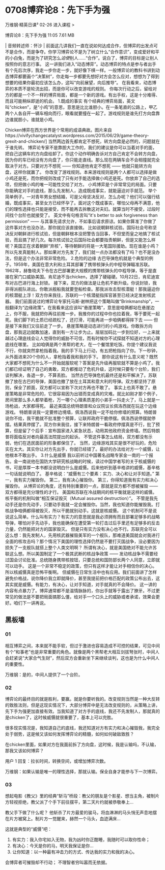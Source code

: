 # 0708博弈论8：先下手为强


万维钢·精英日课³
02-26
进入课程 >

博弈论8：先下手为强
11:05 7.61 MB

| 音频转述师：怀沙 |
前面这几讲我们一直在说如何达成合作，但博弈的出发点可不是合作，而是争夺。你学习博弈论不是为了树立什么“合作意识”，变成爱好和平的小白兔，而是为了研究怎么*迫使*别人……“合作”。说白了，博弈的目标是让别人按照你的意志行事。
这一讲我们进入“动态博弈”。动态博弈的特点是参与者出手有个先后次序，我走一步你走一步，就好像下棋一样。一般博弈论的教科书讲到动态博弈都要画个“决策树”，你走每一步都要先想好对方会怎么应对，想想为了得到想要的结果你最初应该怎么办，这叫“向前展望，向后推导”。
在我看来，动态博弈的本质不是轮流出招，而是你可以改变游戏的规则。
你每次行动之后，留给对方的都是一个不一样的博弈局面，都是一个新的游戏。有出手权，这是十分难得、而且可能稍纵即逝的机会。
1.既成的事实
有个经典的博弈局面，英文叫“chicken”，是“小鸡”的意思，意思是比比谁胆小。在一条笔直的公路上，甲乙两个人各自开一辆车相向而行，眼看就要撞在一起了。游戏规则是谁先打方向盘靠边谁就胆小，谁就是小鸡。

Chicken博弈在西方世界是个常用的成语典故。图片来自https://vivifychangecatalyst.wordpress.com/2015/06/29/game-theory-grexit-and-chicken/]
当然两边首先都肯定不想死，转方向盘是必然的，问题就在于谁先转。
博弈论专家不是靠胆大工作的，我们的建议是你可以当着对手的面，把自己这辆车的方向盘给卸了。你这个动作明确告诉对方自己肯定不会转方向盘，因为你的车已经没有方向盘了，你只能走直线。那么现在两辆车会不会相撞就完全取决于对方。只要对方不想死 —— 你知道他肯定不想死 —— 他就只能转方向盘，这样你就赢了。
你改变了游戏规则。本来游戏规则是两个人都可以选择是做小鸡还是死，而你把规则改成了只有对手能选择做小鸡还是死。你放弃了自己的选项，但把做小鸡的唯一可能性交给了对方。
小鸡博弈是个非常常见的局面。只要你能确定对手的底线，那么先发制人，造成既成事实，就能逼迫对手就范。
举个简单例子。一对青年男女想结婚，可是父母坚决反对，怎么办呢？他们可以强行结婚，既成事实，甚至女方已经怀孕了。面对这个既成事实，哪怕父母再不满意，他们的理性选择也只能是接受，而不能再去拆散这对夫妇。就算当时不接受，过段时间找个台阶也就接受了。
英文中有句格言叫“it's better to ask forgiveness than permission” —— 与其事先请求允许，不如事后请求原谅。如果你算准了你做了这件事对方也没办法，那你就应该直接做。
比如说朝鲜核试验。国际社会号称坚决反对朝鲜进行核试验，但是朝鲜根本没把警告当回事，不但堂而皇之地搞了核试验，而且搞了好几次。每次核试验之后国际社会都要指责朝鲜，但是又能怎么样呢？美国正在求着朝鲜“弃核”，等待朝鲜的将是一大笔国际援助。现在谁是小鸡？
所以先发真能制人。那如果对方先发了，我们就一点办法都没有了吗？也不是没办法，但是这个办法非常非常危险。
2.危险的边缘
古巴导弹危机就是个典型的例子。1959年，美国在意大利和土耳其部署了携带核弹头的中程导弹瞄准苏联。1962年，赫鲁晓夫下令在古巴部署更大规模的携带核弹头的中程导弹，等于是直接在家门口威胁美国。肯尼迪不当chicken，选择了硬碰硬。10月22日，肯尼迪宣布对古巴进行海上封锁。
接下来，双方的做法是让危机不断升级。你说封锁，我非得派舰队进出。你敢派舰船我就要登船检查。那我派攻击型核潜艇！那我逼迫你的核潜艇上浮！双方你来我往，苏联的一个核潜艇指挥官甚至已经决定发射核武器。
我们前面说过的博弈论专家托马斯·谢林把这个策略叫做“Brinkmanship”，一般翻译为“边缘政策”。在我看来这应该叫“悬崖策略”，意思是咱俩都站在悬崖边上，你不服，我就把你再往前推一步。我推你的过程中你也拉着我，等于要死一起死。我们脚下的土质已经疏松了，还打滑，可能再进一步咱俩都得摔下去 —— 但是接下来我们又往前走了一步。
悬崖策略是动态进行的小鸡游戏。你敢拆方向盘，那我这边就敢加速，直到有一方让步为止。层层加码比一步到位好，一上来就越过心理底线会让人觉得你的威胁不可信，而有时候你不试探就不知道对方的心理底线在哪里。
比如咱俩是两个黑帮的老大，在一个餐馆里吃饭。你提个建议我说不行，你就突然拿枪指着我。我的手下马上行动，有五把枪指向了你。下一秒钟，从外面进来20个你的人，拿枪指着我和我的手下。
那你说这有什么意义呢？既然大家都不想死为什么不一开始就服软呢？答案是先升级再服软就不算是小鸡了。我们都已经证明了自己的勇敢，双方都推动了危机升级，这时候只要有个台阶，我们谈判解决，各退一步，不算丢脸。
当然古巴导弹危机最终还是和平解决了。苏联撤了放在古巴的导弹，美国也撤了放在土耳其和意大利的导弹。双方都坚持了原则，保全了颜面，双方都可以宣称下次对方再也不敢了。
事实上也真不敢了。悬崖策略是非常危险的，它很容易因为出错而变成真的灾难。就比如刚才那个例子，房间里那么多人都举着枪，万一哪个心理素质差的小弟手一抖走火了，马上就是一场枪战，大家都得死。
最近美国总统特朗普和众议院议长佩洛西就在玩这个边缘游戏。 特朗普说我一定要修边境墙，佩洛西说我一定不给你修墙的预算。特朗普说你不给，我干脆就不批准整个预算，让联邦政府干脆停摆。佩洛西说停摆就停摆。结果真停摆了。双方你来我往，接下来特朗普一看政府停摆真是不行，批了预算，但是留了个后手：宣布国家进入紧急状态，动用其他政府资金修墙。然后特朗普将面临反对者向最高法院提出的起诉。
不管这件事怎么结局，双方都没有示弱，他们在选民面前的形象都保住了。
当然，边缘游戏其实是很不好玩的，危险实在太大。其实你让对方先出手，你就已经错了。最好的办法给对方一个威慑，让他根本不敢出手。
3.什么是威慑
我以前听过中国著名战略专家金一南的一个报告。金一南说他在国防大学研究核战略的时候，读过中国学者写的关于核威慑的书，可是厚厚一本书都没说明白什么是威慑。后来他听到基辛格讲的威慑，基辛格一句话就说明白了。
基辛格说：“威慑有三个要素：实力、决心和让对手知道。”
第一，我有实力摧毁你。
第二，我有决心摧毁你。
第三，你得知道我有实力和决心摧毁你。
从博弈论的角度，还有特别重要的一点，那就是双方都不想被摧毁 —— 双方都得是充分理性的才行。
美国和苏联在冷战期间的核平衡就是这样的威慑。核平衡的机制叫做“相互保证毁灭（Mutual assured destruction）”。
不管是我先动手还是你先动手，只要动手我就一定会摧毁你。当然，我也知道你能摧毁我。打核战争咱俩都得被毁灭，所以干脆就别动手。这就是核威慑。
这个机制可不是说说这么简单。什么叫有实力？有实力的意思就是我必须拥有而且部署足够多的战略导弹，哪怕对手先动手，我也能确保在遭受第一轮打击过后手里还有足够多的反击力量，仍然能把对方的国家毁灭。
但是只有实力没有决心也不行。苏联完全可以这么想：我先发制人，先用核武器摧毁美军的一个舰队，那难道美国就会对我进行全面的核攻击吗？那个情况下美国的理性选择仍然是不要打灭国战争，没必要因为损失了一支舰队就搭上整个人类文明啊？
所谓有决心，就是美国绝对不能允许苏联这么想。所以美国制定了一个极其武断的核战争政策 —— 发动核战争不需要经过国会讨论批准。总统随身携带核按钮，只要总统和国防部长两个人同意，立即就可以动手。
这是一个非常不稳定的政策，但只有这样才能让对手相信你的决心。所以核威慑真是恐怖平衡啊。
但威慑在日常生活中也有应用。我们前面讲了怎样避免价格战，说你降价我立即就降价，甚至我提前把价格匹配的政策公布出去，这其实就是威慑。有能力，有决心，让对手知道，对手就真的不会降价。
这一讲的内容有点暴力了。博弈通常都不是温情脉脉的，你出手就等于露出了獠牙。不过更常见的做法是不要把局面搞那么僵，给对手一个口头上的威胁或者承诺，效果会更好。咱们下一讲再说。

## 黑板墙

### 01

相互博弈之间，本来就不能手软，但过于激进也容易造成不可控的结果，可见中间有个“和事老”也是非常重要的角色。就像是两个黑帮老大相互剑拔弩张时，中间人会赶紧说“大家合气生财”，然后双方会重新坐下来继续谈判，这也是为什么中间人的重要性。

万维钢：是的，中间人提供了一个台阶。

### 02

博弈论的最终目的就是胜利，要赢。就是你要听我的。改变规则当然是一种大反转的致胜法则，但是这现实情况下，大部分博弈中是无法改变规则的，从策略上讲，先下手为强更加直接有效。当我知道了对方手的底线，我还不先发制人，那就真的是chicken了，这时候威慑就很重要了，基本上可以完胜。

很多现实情况是，我知道自己的底线，我还知道对方有实力和决心摧毁我，我完全处于弱势，这是候又该如何发挥博弈论的精髓，如何如何破敌致胜？

在chicken里面，如果对方在我面前拆了方向盘，这时候，我是认输吗，不认输，那我又该如何博弈？

用户 1 回复：拉长时间，转换空间，或增加博弈次数。

万维钢：如果认输是唯一的理性选择，那就认输。保全自身才能参与下一次博弈。

### 03

 想起电影《教父》里的经典“斩马”桥段：教父的朋友是个影星、想当主角，被制片方轻视拒绝，教父派了个手下前往摆平，第二天片约就被恭敬奉上…

教父手下做了什么呢？
他斩杀了片方最爱的骏马，将血淋淋的马头悄无声息地摆在片方被窝上。制片方一觉醒来，赫然一个马头，血迹满床…

这就是典型的“威慑”吧：
1. 有实力：我入你宅如入无物，我为凶时你正酣睡，我随时可以取你性命；
2. 有决心：今天是你的马，明天我保证是你…
3. 让你知道：以一种最有冲击力的方式、传达我的实力和我的决心。

会博弈者可摧毁却不行动；
不理智者穷叫嚣而无依据。